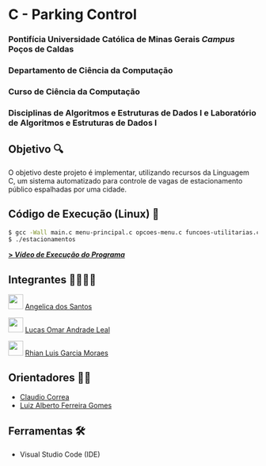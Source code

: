 # C - Parking Control

### Pontifícia Universidade Católica de Minas Gerais _Campus_ Poços de Caldas

### Departamento de Ciência da Computação

### Curso de Ciência da Computação

### Disciplinas de Algoritmos e Estruturas de Dados I e Laboratório de Algoritmos e Estruturas de Dados I

## **Objetivo** 🔍

O objetivo deste projeto é implementar, utilizando recursos da Linguagem C, um sistema automatizado para controle de vagas de estacionamento público espalhadas por uma cidade.

## **Código de Execução (Linux)** 🏁

```sh
$ gcc -Wall main.c menu-principal.c opcoes-menu.c funcoes-utilitarias.c cores.c arquivos.c -o estacionamentos
$ ./estacionamentos
```

[**> _Vídeo de Execução do Programa_**](https://www.youtube.com/watch?v=r0-h59_TPpc&ab_channel=Angelica)

## **Integrantes** 👨‍👨‍👧‍👦

<img src="https://avatars.githubusercontent.com/u/65343425?v=4" height="30"> [Angelica dos Santos](https://github.com/angelcomp)

<img src="https://avatars.githubusercontent.com/u/69632369?v=4" height="30"> [Lucas Omar Andrade Leal](https://github.com/lucasoal)

<img src="https://avatars.githubusercontent.com/u/72531802?v=4" height="30"> [Rhian Luis Garcia Moraes](https://github.com/rhian-cs)

## **Orientadores** 👨‍🏫

-   [Claudio Correa](https://computacao.pucpcaldas.br/professores/#:~:text=CORPO%20DOCENTE-,Claudio%20Correa,-Possui%20gradua%C3%A7%C3%A3o%20em)
-   [Luiz Alberto Ferreira Gomes](https://computacao.pucpcaldas.br/professores/#:~:text=Luiz%20Alberto%20Ferreira%20Gomes)

## **Ferramentas** 🛠

-   Visual Studio Code (IDE)
